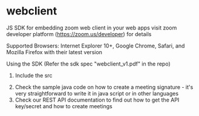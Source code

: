 # webclient
JS SDK for embedding zoom web client in your web apps 
visit zoom developer platform (https://zoom.us/developer) for details 

Supported Browsers:  Internet Explorer 10+, Google Chrome, Safari, and Mozilla Firefox with their latest version

Using the SDK  (Refer the sdk spec "webclient_v1.pdf" in the repo) 

  1. Include the src 
  <script src=” https://d24cgw3uvb9a9h.cloudfront.net/static/90077/js/api/zoommtg.js”></script>
  
  2. Check the sample java code on how to create a meeting signature - it's very straightforward to write it in java script or in other languages
  3. Check our REST API documentation to find out how to get the API key/secret and how to create meetings
 
